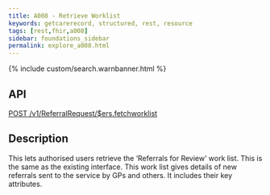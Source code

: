 ```yaml
---
title: A008 - Retrieve Worklist
keywords: getcarerecord, structured, rest, resource
tags: [rest,fhir,a008]
sidebar: foundations_sidebar
permalink: explore_a008.html
---
```


{% include custom/search.warnbanner.html %}

API
-----------
[POST /v1/ReferralRequest/$ers.fetchworklist](http://api-ers.spine2.ncrs.nhs.uk:88/swagger-ui/#!/referralrequest/getWorklistUsingPOST)

Description
-----------
This lets authorised users retrieve the ‘Referrals for Review’ work list. This is the same as the existing interface. This work list gives details of new referrals sent to the service by GPs and others. It includes their key attributes.
